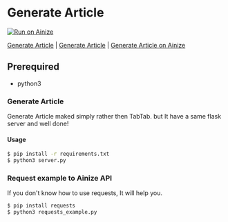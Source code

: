 # Generate Article

[![Run on Ainize](https://ainize.ai/images/run_on_ainize_button.svg)](https://ainize.web.app/redirect?git_repo=https://github.com/DrawingProcess/GenerateArticle)

[Generate Article](https://master-generate-article-drawing-process.endpoint.ainize.ai) | [Generate Article](https://github.com/DrawingProcess/GenerateArticle) | [Generate Article on Ainize](https://ainize.ai/DrawingProcess/GenerateArticle?branch=master)

## Prerequired 

- python3

### Generate Article
Generate Article maked simply rather then TabTab. but It have a same flask server and well done!

#### Usage
```bash
$ pip install -r requirements.txt
$ python3 server.py
```

### Request example to Ainize API 
If you don't know how to use requests, It will help you. 
```bash
$ pip install requests
$ python3 requests_example.py
```